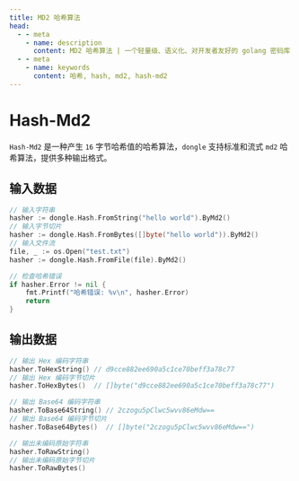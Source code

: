 ```yaml
---
title: MD2 哈希算法
head:
  - - meta
    - name: description
      content: MD2 哈希算法 | 一个轻量级、语义化、对开发者友好的 golang 密码库
  - - meta
    - name: keywords
      content: 哈希, hash, md2, hash-md2
---
```


# Hash-Md2

`Hash-Md2` 是一种产生 `16` 字节哈希值的哈希算法，`dongle` 支持标准和流式 `md2` 哈希算法，提供多种输出格式。

## 输入数据

```go
// 输入字符串
hasher := dongle.Hash.FromString("hello world").ByMd2()
// 输入字节切片
hasher := dongle.Hash.FromBytes([]byte("hello world")).ByMd2()
// 输入文件流
file, _ := os.Open("test.txt")
hasher := dongle.Hash.FromFile(file).ByMd2()

// 检查哈希错误
if hasher.Error != nil {
	fmt.Printf("哈希错误: %v\n", hasher.Error)
	return
}
```

## 输出数据

```go
// 输出 Hex 编码字符串
hasher.ToHexString() // d9cce882ee690a5c1ce70beff3a78c77
// 输出 Hex 编码字节切片
hasher.ToHexBytes()  // []byte("d9cce882ee690a5c1ce70beff3a78c77")

// 输出 Base64 编码字符串
hasher.ToBase64String() // 2czogu5pClwc5wvv86eMdw==
// 输出 Base64 编码字节切片
hasher.ToBase64Bytes()  // []byte("2czogu5pClwc5wvv86eMdw==")

// 输出未编码原始字符串
hasher.ToRawString()
// 输出未编码原始字节切片
hasher.ToRawBytes()
```